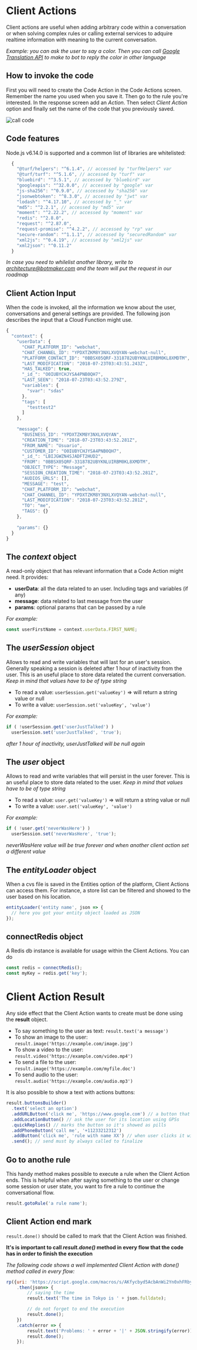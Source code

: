 # Client Actions

Client actions are useful when adding arbitrary code within a conversation or when solving complex rules or calling external services to adquire realtime information with meaning to the current conversation.

_Example: you can ask the user to say a color. Then you can call [Google Translation API](https://cloud.google.com/translate/docs/) to make to bot to reply the color in other language_


## How to invoke the code

First you will need to create the Code Action in the Code Actions screen. Remember the name you used when you save it.
Then go to the rule you're interested. In the response screen add an _Action_. Then select _Client Action_ option and finally set the name of the code that you previously saved.

![call code](https://botmakeradmin.github.io/docs/en/callcode.png)


## Code features

Node.js v6.14.0 is supported and a common list of libraries are whitelisted:

```javascript
  {
    "@turf/helpers": "^6.1.4", // accessed by "turfHelpers" var
    "@turf/turf": "^5.1.6", // accessed by "turf" var
    "bluebird": "^3.5.1", // accessed by "bluebird" var
    "googleapis": "^32.0.0", // accessed by "google" var
    "js-sha256": "^0.9.0", // accessed by "sha256" var
    "jsonwebtoken": "^8.3.0", // accessed by "jwt" var
    "lodash": "^4.17.10", // accessed by "_" var
    "md5": "^2.2.1", // accessed by "md5" var
    "moment": "^2.22.2", // accessed by "moment" var
    "redis": "^2.8.0",
    "request": "^2.87.0",
    "request-promise": "^4.2.2", // accessed by "rp" var
    "secure-random": "^1.1.1", // accessed by "securedRandom" var
    "xml2js": "^0.4.19", // accessed by "xml2js" var
    "xml2json": "^0.11.2"
  }
```

_In case you need to whilelist another library, write to [architecture@botmaker.com](mailto:architecture@botmaker.com) and the team will put the request in our roadmap_


## Client Action Input

When the code is invoked, all the information we know about the user, conversations and general settings are provided. The following json describes the input that a Cloud Function might use.


```javascript
{
  "context": {
    "userData": {
      "CHAT_PLATFORM_ID": "webchat",
      "CHAT_CHANNEL_ID": "YPDXTZKM8Y3NXLXVQYAN-webchat-null",
      "PLATFORM_CONTACT_ID": "0BBSX05QRF-3318782UBYKNLUIRBM0KL8XMDTM",
      "LAST_MODIFICATION": "2018-07-23T03:43:51.243Z",
      "HAS_TALKED": true,
      "_id_": "O0IUBYCHJYSA4PNB0QH7",
      "LAST_SEEN": "2018-07-23T03:43:52.279Z",
      "variables": {
        "svar": "sdas"
      },
      "tags": [
        "testtest2"
      ]
    },
    
    "message": {
      "BUSINESS_ID": "YPDXTZKM8Y3NXLXVQYAN",
      "CREATION_TIME": "2018-07-23T03:43:52.281Z",
      "FROM_NAME": "Usuario",
      "CUSTOMER_ID": "O0IUBYCHJYSA4PNB0QH7",
      "_id_": "LBIJGWZN4SJADFT2HUD2",
      "FROM": "0BBSX05QRF-3318782UBYKNLUIRBM0KL8XMDTM",
      "OBJECT_TYPE": "Message",
      "SESSION_CREATION_TIME": "2018-07-23T03:43:52.281Z",
      "AUDIOS_URLS": [],
      "MESSAGE": "test",
      "CHAT_PLATFORM_ID": "webchat",
      "CHAT_CHANNEL_ID": "YPDXTZKM8Y3NXLXVQYAN-webchat-null",
      "LAST_MODIFICATION": "2018-07-23T03:43:52.281Z",
      "TO": "me",
      "TAGS": {}
    },
    
    "params": {}
  }
}
```


## The _context_ object

A read-only object that has relevant information that a Code Action might need. It provides:

- **userData**: all the data related to an user. Including tags and variables (if any)
- **message**: data related to last message from the user
- **params**: optional params that can be passed by a rule

_For example:_

```javascript
const userFirstName = context.userData.FIRST_NAME;
```

## The _userSession_ object

Allows to read and write variables that will last for an user's session. Generally speaking a session is deleted after 1 hour of inactivity from the user. This is an useful place to store data related the current conversation.
*Keep in mind that values have to be of type string*

- To read a value: ```userSession.get('valueKey')``` => will return a string value or null
- To write a value: ```userSession.set('valueKey', 'value')```

_For example:_

```javascript
if ( !userSession.get('userJustTalked') )
  userSession.set('userJustTalked', 'true');
```
_after 1 hour of inactivity, userJustTalked will be null again_

## The _user_ object

Allows to read and write variables that will persist in the user forever. This is an useful place to store data related to the user.
*Keep in mind that values have to be of type string*

- To read a value: ```user.get('valueKey')``` => will return a string value or null
- To write a value: ```user.set('valueKey', 'value')```

_For example:_

```javascript
if ( !user.get('neverWasHere') )
  userSession.set('neverWasHere', 'true');
```
_neverWasHere value will be true forever and when another client action set a different value_

## The _entityLoader_ object

When a cvs file is saved in the Entities option of the platform, Client Actions can access them. For instance, a store list can be filtered and showed to the user based on his location.

```javascript
entityLoader('entity name', json => {
  // here you got your entity object loaded as JSON
});
```


## connectRedis object

A Redis db instance is available for usage within the Client Actions. You can do

```javascript
const redis = connectRedis();
const myKey = redis.get('key');
```


# Client Action Result

Any side effect that the Client Action wants to create must be done using the **result** object.

- To say something to the user as text: ```result.text('a message')```
- To show an image to the user: ```result.image('https://example.com/image.jpg')```
- To show a video to the user: ```result.video('https://example.com/video.mp4')```
- To send a file to the user: ```result.image('https://example.com/myfile.doc')```
- To send audio to the user: ```result.audio('https://example.com/audio.mp3')```

It is also possible to show a text with actions buttons:

```javascript
result.buttonsBuilder()
  .text('select an option')
  .addURLButton('click me', 'https://www.google.com') // a button that will open a page
  .addLocationButton() // ask the user for its location using GPSs
  .quickReplies() // marks the button so it's showed as pills
  .addPhoneButton('call me', '+11233212312')
  .addButton('click me', 'rule with name XX') // when user clicks it will fire the rule named XX
  .send(); // send must by always called to finalize
```

## Go to anothe rule

This handy method makes possible to execute a rule when the Client Action ends. This is helpful when after saying something to the user or change some session or user state, you want to fire a rule to continue the conversational flow. 

```javascript
result.gotoRule('a rule name');
```


## Client Action end mark

```result.done()``` should be called to mark that the Client Action was finished. 

**It's is important to call _result.done()_ method in every flow that the code has in order to finish the execution**

_The following code shows a well implemented Client Action with done() method called in every flow:_

```javascript
rp({uri: 'https://script.google.com/macros/s/AKfycbyd5AcbAnWi2Yn0xhFRbyzS4qMq1VucMVgVvhul5XqS9HkAyJY/exec?tz=Asia/Tokyo Japan', json: true})
    .then(json=> {
        // saying the time
        result.text('The time in Tokyo is ' + json.fulldate);

        // do not forget to end the execution
        result.done();
    })
    .catch(error => {
        result.text('Problems: ' + error + '|' + JSON.stringify(error));
        result.done();
    });
```
